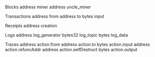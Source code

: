 Blocks
    address miner
    address uncle_miner

Transactions
    address from
    address to
    bytes input

Receipts
    address creation

Logs
    address log_generator
    bytes32 log_topic
    bytes log_data

Traces
    address action.from
    address action.to
    bytes action.input
    address action.refuncAddr
    address action.selfDestruct
    bytes action.output
